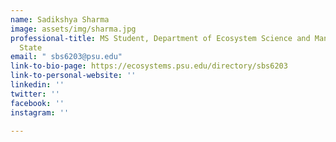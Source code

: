 ```yaml
---
name: Sadikshya Sharma
image: assets/img/sharma.jpg
professional-title: MS Student, Department of Ecosystem Science and Management, Penn
  State
email: " sbs6203@psu.edu"
link-to-bio-page: https://ecosystems.psu.edu/directory/sbs6203
link-to-personal-website: ''
linkedin: ''
twitter: ''
facebook: ''
instagram: ''

---
```

